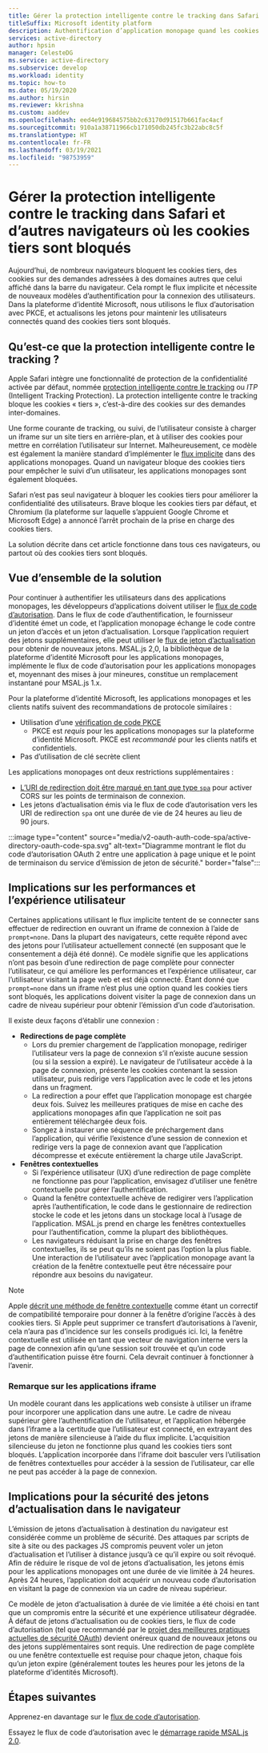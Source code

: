```yaml
---
title: Gérer la protection intelligente contre le tracking dans Safari | Azure
titleSuffix: Microsoft identity platform
description: Authentification d’application monopage quand les cookies tiers ne sont plus autorisés.
services: active-directory
author: hpsin
manager: CelesteDG
ms.service: active-directory
ms.subservice: develop
ms.workload: identity
ms.topic: how-to
ms.date: 05/19/2020
ms.author: hirsin
ms.reviewer: kkrishna
ms.custom: aaddev
ms.openlocfilehash: eed4e919684575bb2c63170d91517b661fac4acf
ms.sourcegitcommit: 910a1a38711966cb171050db245fc3b22abc8c5f
ms.translationtype: HT
ms.contentlocale: fr-FR
ms.lasthandoff: 03/19/2021
ms.locfileid: "98753959"
---
```

# <a name="handle-itp-in-safari-and-other-browsers-where-third-party-cookies-are-blocked"></a>Gérer la protection intelligente contre le tracking dans Safari et d’autres navigateurs où les cookies tiers sont bloqués

Aujourd’hui, de nombreux navigateurs bloquent les cookies tiers, des cookies sur des demandes adressées à des domaines autres que celui affiché dans la barre du navigateur. Cela rompt le flux implicite et nécessite de nouveaux modèles d’authentification pour la connexion des utilisateurs. Dans la plateforme d’identité Microsoft, nous utilisons le flux d’autorisation avec PKCE, et actualisons les jetons pour maintenir les utilisateurs connectés quand des cookies tiers sont bloqués.

## <a name="what-is-intelligent-tracking-protection-itp"></a>Qu’est-ce que la protection intelligente contre le tracking ?

Apple Safari intègre une fonctionnalité de protection de la confidentialité activée par défaut, nommée [protection intelligente contre le tracking](https://webkit.org/tracking-prevention-policy/) ou *ITP* (Intelligent Tracking Protection). La protection intelligente contre le tracking bloque les cookies « tiers », c’est-à-dire des cookies sur des demandes inter-domaines.

Une forme courante de tracking, ou suivi, de l’utilisateur consiste à charger un iframe sur un site tiers en arrière-plan, et à utiliser des cookies pour mettre en corrélation l’utilisateur sur Internet. Malheureusement, ce modèle est également la manière standard d’implémenter le [flux implicite](v2-oauth2-implicit-grant-flow.md) dans des applications monopages. Quand un navigateur bloque des cookies tiers pour empêcher le suivi d’un utilisateur, les applications monopages sont également bloquées.

Safari n’est pas seul navigateur à bloquer les cookies tiers pour améliorer la confidentialité des utilisateurs. Brave bloque les cookies tiers par défaut, et Chromium (la plateforme sur laquelle s’appuient Google Chrome et Microsoft Edge) a annoncé l’arrêt prochain de la prise en charge des cookies tiers.

La solution décrite dans cet article fonctionne dans tous ces navigateurs, ou partout où des cookies tiers sont bloqués.

## <a name="overview-of-the-solution"></a>Vue d’ensemble de la solution

Pour continuer à authentifier les utilisateurs dans des applications monopages, les développeurs d’applications doivent utiliser le [flux de code d’autorisation](v2-oauth2-auth-code-flow.md). Dans le flux de code d’authentification, le fournisseur d’identité émet un code, et l’application monopage échange le code contre un jeton d’accès et un jeton d’actualisation. Lorsque l’application requiert des jetons supplémentaires, elle peut utiliser le [flux de jeton d’actualisation](v2-oauth2-auth-code-flow.md#refresh-the-access-token) pour obtenir de nouveaux jetons. MSAL.js 2,0, la bibliothèque de la plateforme d’identité Microsoft pour les applications monopages, implémente le flux de code d’autorisation pour les applications monopages et, moyennant des mises à jour mineures, constitue un remplacement instantané pour MSAL.js 1.x.

Pour la plateforme d’identité Microsoft, les applications monopages et les clients natifs suivent des recommandations de protocole similaires :

* Utilisation d’une [vérification de code PKCE](https://tools.ietf.org/html/rfc7636)
    * PKCE est *requis* pour les applications monopages sur la plateforme d’identité Microsoft. PKCE est *recommandé* pour les clients natifs et confidentiels.
* Pas d’utilisation de clé secrète client

Les applications monopages ont deux restrictions supplémentaires :

* [L’URI de redirection doit être marqué en tant que type `spa`](v2-oauth2-auth-code-flow.md#redirect-uri-setup-required-for-single-page-apps) pour activer CORS sur les points de terminaison de connexion.
* Les jetons d’actualisation émis via le flux de code d’autorisation vers les URI de redirection `spa` ont une durée de vie de 24 heures au lieu de 90 jours.

:::image type="content" source="media/v2-oauth-auth-code-spa/active-directory-oauth-code-spa.svg" alt-text="Diagramme montrant le flot du code d’autorisation OAuth 2 entre une application à page unique et le point de terminaison du service d’émission de jeton de sécurité." border="false":::

## <a name="performance-and-ux-implications"></a>Implications sur les performances et l’expérience utilisateur

Certaines applications utilisant le flux implicite tentent de se connecter sans effectuer de redirection en ouvrant un iframe de connexion à l’aide de `prompt=none`. Dans la plupart des navigateurs, cette requête répond avec des jetons pour l’utilisateur actuellement connecté (en supposant que le consentement a déjà été donné). Ce modèle signifie que les applications n’ont pas besoin d’une redirection de page complète pour connecter l’utilisateur, ce qui améliore les performances et l’expérience utilisateur, car l’utilisateur visitant la page web et est déjà connecté. Étant donné que `prompt=none` dans un iframe n’est plus une option quand les cookies tiers sont bloqués, les applications doivent visiter la page de connexion dans un cadre de niveau supérieur pour obtenir l’émission d’un code d’autorisation.

Il existe deux façons d’établir une connexion :

* **Redirections de page complète**
    * Lors du premier chargement de l’application monopage, rediriger l’utilisateur vers la page de connexion s’il n’existe aucune session (ou si la session a expiré). Le navigateur de l’utilisateur accède à la page de connexion, présente les cookies contenant la session utilisateur, puis redirige vers l’application avec le code et les jetons dans un fragment.
    * La redirection a pour effet que l’application monopage est chargée deux fois. Suivez les meilleures pratiques de mise en cache des applications monopages afin que l’application ne soit pas entièrement téléchargée deux fois.
    * Songez à instaurer une séquence de préchargement dans l’application, qui vérifie l’existence d’une session de connexion et redirige vers la page de connexion avant que l’application décompresse et exécute entièrement la charge utile JavaScript.
* **Fenêtres contextuelles**
    * Si l’expérience utilisateur (UX) d’une redirection de page complète ne fonctionne pas pour l’application, envisagez d’utiliser une fenêtre contextuelle pour gérer l’authentification.
    * Quand la fenêtre contextuelle achève de redigirer vers l’application après l’authentification, le code dans le gestionnaire de redirection stocke le code et les jetons dans un stockage local à l’usage de l’application. MSAL.js prend en charge les fenêtres contextuelles pour l’authentification, comme la plupart des bibliothèques.
    * Les navigateurs réduisant la prise en charge des fenêtres contextuelles, ils se peut qu’ils ne soient pas l’option la plus fiable. Une interaction de l’utilisateur avec l’application monopage avant la création de la fenêtre contextuelle peut être nécessaire pour répondre aux besoins du navigateur.

>[!NOTE]
> Apple [décrit une méthode de fenêtre contextuelle](https://webkit.org/blog/8311/intelligent-tracking-prevention-2-0/) comme étant un correctif de compatibilité temporaire pour donner à la fenêtre d’origine l’accès à des cookies tiers. Si Apple peut supprimer ce transfert d’autorisations à l’avenir, cela n’aura pas d’incidence sur les conseils prodigués ici. Ici, la fenêtre contextuelle est utilisée en tant que vecteur de navigation interne vers la page de connexion afin qu’une session soit trouvée et qu’un code d’authentification puisse être fourni. Cela devrait continuer à fonctionner à l’avenir.

### <a name="a-note-on-iframe-apps"></a>Remarque sur les applications iframe

Un modèle courant dans les applications web consiste à utiliser un iframe pour incorporer une application dans une autre. Le cadre de niveau supérieur gère l’authentification de l’utilisateur, et l’application hébergée dans l’iframe a la certitude que l’utilisateur est connecté, en extrayant des jetons de manière silencieuse à l’aide du flux implicite. L’acquisition silencieuse du jeton ne fonctionne plus quand les cookies tiers sont bloqués. L’application incorporée dans l’iframe doit basculer vers l’utilisation de fenêtres contextuelles pour accéder à la session de l’utilisateur, car elle ne peut pas accéder à la page de connexion.

## <a name="security-implications-of-refresh-tokens-in-the-browser"></a>Implications pour la sécurité des jetons d’actualisation dans le navigateur

L’émission de jetons d’actualisation à destination du navigateur est considérée comme un problème de sécurité. Des attaques par scripts de site à site ou des packages JS compromis peuvent voler un jeton d’actualisation et l’utiliser à distance jusqu’à ce qu’il expire ou soit révoqué. Afin de réduire le risque de vol de jetons d’actualisation, les jetons émis pour les applications monopages ont une durée de vie limitée à 24 heures. Après 24 heures, l’application doit acquérir un nouveau code d’autorisation en visitant la page de connexion via un cadre de niveau supérieur.

Ce modèle de jeton d’actualisation à durée de vie limitée a été choisi en tant que un compromis entre la sécurité et une expérience utilisateur dégradée. À défaut de jetons d’actualisation ou de cookies tiers, le flux de code d’autorisation (tel que recommandé par le [projet des meilleures pratiques actuelles de sécurité OAuth](https://tools.ietf.org/html/draft-ietf-oauth-security-topics-14)) devient onéreux quand de nouveaux jetons ou des jetons supplémentaires sont requis. Une redirection de page complète ou une fenêtre contextuelle est requise pour chaque jeton, chaque fois qu’un jeton expire (généralement toutes les heures pour les jetons de la plateforme d’identités Microsoft).

## <a name="next-steps"></a>Étapes suivantes

Apprenez-en davantage sur le [flux de code d’autorisation](v2-oauth2-auth-code-flow.md).

Essayez le flux de code d’autorisation avec le [démarrage rapide MSAL.js 2.0](quickstart-v2-javascript-auth-code.md).
